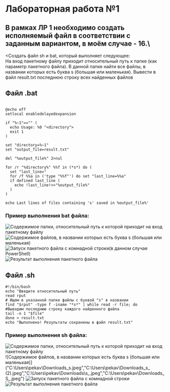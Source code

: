 # Лабораторная работа №1

## В рамках ЛР 1 необходимо создать исполняемый файл в соответствии с заданным вариантом, в моём случае - 16.\
<Создать файл sh и bat, который выполняет следующее:\
На вход пакетному файлу приходит относительный путь к папке (как параметр пакетного файла). В данной папке найти все файлы, в названии которых есть буква s (большая или маленькая). Вывести в файл result.txt последнюю строку всех найденных файлов

## Файл .bat

```Batchfile

@echo off
setlocal enabledelayedexpansion

if "%~1"=="" (
  echo Usage: %0 ^<directory^>
  exit 1
)

set "directory=%~1"
set "output_file=result.txt"

del "%output_file%" 2>nul

for /r "%directory%" %%f in (*s*) do (
  set "last_line="
  for /f %%a in ('type "%%f"') do set "last_line=%%a"
  if defined last_line (
    echo !last_line!>>"%output_file%"
  )
)

echo Last lines of files containing 's' saved in %output_file%'
```

### Пример выполнения bat файла:

![Содержимое папки, относительный путь к которой приходит на вход пакетному файлу]("D:\study\PiOIvIS\folder.png")
![Содержимое файлов, в названии которых есть буква s (большая или маленькая)]("D:\RPIIS\ghs.png","D:\RPIIS\hgSfjh.png","D:\RPIIS\njkbhskh.png","D:\RPIIS\sgkgu.png")
![Запуск пакетного файла с комнадной строки(в данном случае PowerShell)]("D:\RPIIS\cmd.png")
![Результат выполнения пакетного файла]("D:\RPIIS\result.png")

## Файл .sh

```Shell
#!/bin/bash
echo "Введите относительный путь"
read rput
# Ищем в указанной папке файлы с буквой "s" в названии
find "$rput" -type f -iname "*s*" | while read -r file; do
#Выводим последнюю строку каждого найденного файла
tail -n 1 "$file"
done > result.txt
echo "Выполнено! Результаты сохранены в файл result.txt"
```
### Пример выполнения sh файла:

![Содержимое папки, относительный путь к которой приходит на вход пакетному файлу]("C:\Users\pekav\Downloads\folder.jpeg")
![Содержимое файлов, в названии которых есть буква s (большая или маленькая)]("C:\Users\pekav\Downloads\_s.jpeg","C:\Users\pekav\Downloads\_s_ (2).jpeg","C:\Users\pekav\Downloads\s_.jpeg","C:\Users\pekav\Downloads\_S_.jpeg")
![Запуск пакетного файла с комнадной строки]("C:\Users\pekav\Downloads\consol.jpeg")
![Результат выполнения пакетного файла]("C:\Users\pekav\Downloads\result.jpeg")